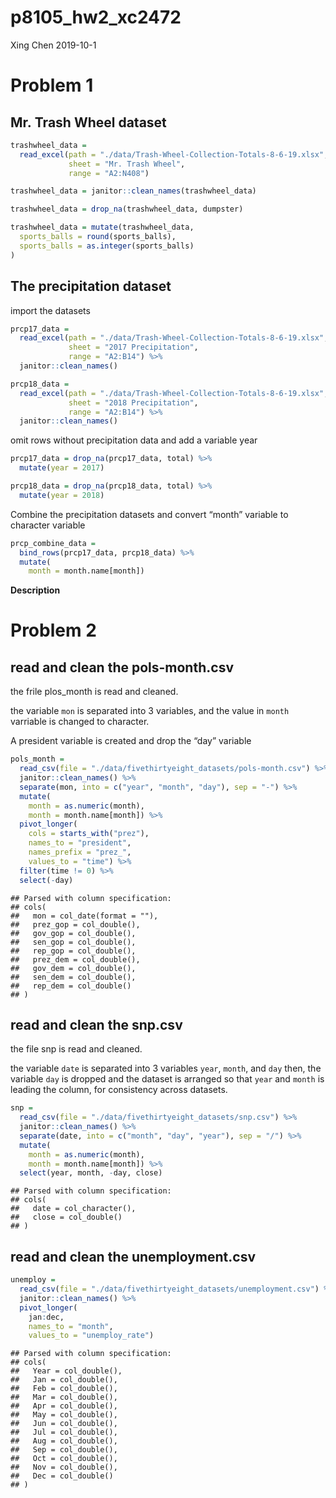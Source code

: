 p8105\_hw2\_xc2472
================
Xing Chen
2019-10-1

# Problem 1

## Mr. Trash Wheel dataset

``` r
trashwheel_data = 
  read_excel(path = "./data/Trash-Wheel-Collection-Totals-8-6-19.xlsx", 
             sheet = "Mr. Trash Wheel", 
             range = "A2:N408")

trashwheel_data = janitor::clean_names(trashwheel_data)

trashwheel_data = drop_na(trashwheel_data, dumpster)

trashwheel_data = mutate(trashwheel_data, 
  sports_balls = round(sports_balls),
  sports_balls = as.integer(sports_balls)
)
```

## The precipitation dataset

import the datasets

``` r
prcp17_data = 
  read_excel(path = "./data/Trash-Wheel-Collection-Totals-8-6-19.xlsx",
             sheet = "2017 Precipitation",
             range = "A2:B14") %>% 
  janitor::clean_names()

prcp18_data = 
  read_excel(path = "./data/Trash-Wheel-Collection-Totals-8-6-19.xlsx",
             sheet = "2018 Precipitation",
             range = "A2:B14") %>% 
  janitor::clean_names()
```

omit rows without precipitation data and add a variable year

``` r
prcp17_data = drop_na(prcp17_data, total) %>% 
  mutate(year = 2017)

prcp18_data = drop_na(prcp18_data, total) %>% 
  mutate(year = 2018)
```

Combine the precipitation datasets and convert “month” variable to
character variable

``` r
prcp_combine_data = 
  bind_rows(prcp17_data, prcp18_data) %>% 
  mutate(
    month = month.name[month])
```

**Description**

# Problem 2

## read and clean the pols-month.csv

the frile plos\_month is read and cleaned.

the variable `mon` is separated into 3 variables, and the value in
`month` varriable is changed to character.

A president variable is created and drop the “day” variable

``` r
pols_month = 
  read_csv(file = "./data/fivethirtyeight_datasets/pols-month.csv") %>% 
  janitor::clean_names() %>% 
  separate(mon, into = c("year", "month", "day"), sep = "-") %>% 
  mutate(
    month = as.numeric(month),
    month = month.name[month]) %>% 
  pivot_longer(
    cols = starts_with("prez"),
    names_to = "president",
    names_prefix = "prez_",
    values_to = "time") %>% 
  filter(time != 0) %>% 
  select(-day)
```

    ## Parsed with column specification:
    ## cols(
    ##   mon = col_date(format = ""),
    ##   prez_gop = col_double(),
    ##   gov_gop = col_double(),
    ##   sen_gop = col_double(),
    ##   rep_gop = col_double(),
    ##   prez_dem = col_double(),
    ##   gov_dem = col_double(),
    ##   sen_dem = col_double(),
    ##   rep_dem = col_double()
    ## )

## read and clean the snp.csv

the file snp is read and cleaned.

the variable `date` is separated into 3 variables `year`, `month`, and
`day` then, the variable `day` is dropped and the dataset is arranged so
that `year` and `month` is leading the column, for consistency across
datasets.

``` r
snp = 
  read_csv(file = "./data/fivethirtyeight_datasets/snp.csv") %>% 
  janitor::clean_names() %>% 
  separate(date, into = c("month", "day", "year"), sep = "/") %>% 
  mutate(
    month = as.numeric(month),
    month = month.name[month]) %>% 
  select(year, month, -day, close)
```

    ## Parsed with column specification:
    ## cols(
    ##   date = col_character(),
    ##   close = col_double()
    ## )

## read and clean the unemployment.csv

``` r
unemploy = 
  read_csv(file = "./data/fivethirtyeight_datasets/unemployment.csv") %>% 
  janitor::clean_names() %>% 
  pivot_longer(
    jan:dec,
    names_to = "month",
    values_to = "unemploy_rate")
```

    ## Parsed with column specification:
    ## cols(
    ##   Year = col_double(),
    ##   Jan = col_double(),
    ##   Feb = col_double(),
    ##   Mar = col_double(),
    ##   Apr = col_double(),
    ##   May = col_double(),
    ##   Jun = col_double(),
    ##   Jul = col_double(),
    ##   Aug = col_double(),
    ##   Sep = col_double(),
    ##   Oct = col_double(),
    ##   Nov = col_double(),
    ##   Dec = col_double()
    ## )
